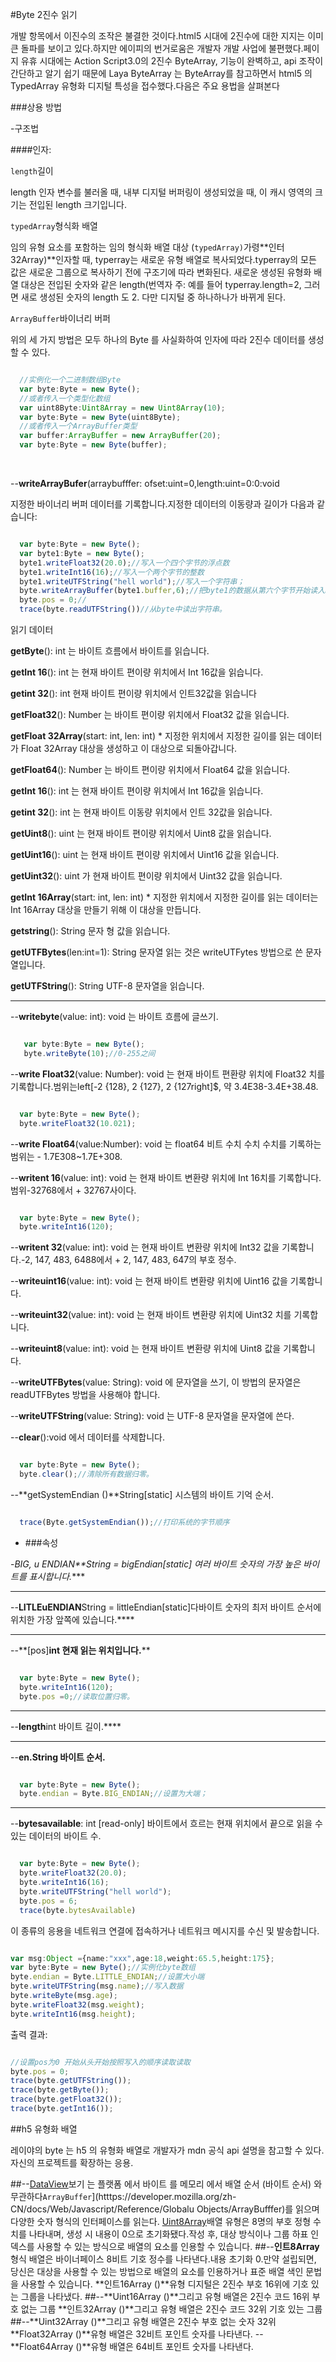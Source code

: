 #Byte 2진수 읽기

개발 항목에서 이진수의 조작은 불결한 것이다.html5 시대에 2진수에 대한 지지는 이미 큰 돌파를 보이고 있다.하지만 에이피의 번거로움은 개발자 개발 사업에 불편했다.페이지 유휴 시대에는 Action Script3.0의 2진수 ByteArray, 기능이 완벽하고, api 조작이 간단하고 알기 쉽기 때문에 Laya ByteArray 는 ByteArray를 참고하면서 html5 의 TypedArray 유형화 디지털 특성을 접수했다.다음은 주요 용법을 살펴본다

###상용 방법

-구조법



  ####인자:


  `length`길이

length 인자 변수를 불러올 때, 내부 디지털 버퍼링이 생성되었을 때, 이 캐시 영역의 크기는 전입된 length 크기입니다.


  `typedArray`형식화 배열

임의 유형 요소를 포함하는 임의 형식화 배열 대상 (`typedArray)`가령**인터32Array)**인자할 때, typerray는 새로운 유형 배열로 복사되었다.typerray의 모든 값은 새로운 그룹으로 복사하기 전에 구조기에 따라 변화된다. 새로운 생성된 유형화 배열 대상은 전입된 숫자와 같은 length(번역자 주: 예를 들어 typerray.length=2, 그러면 새로 생성된 숫자의 length 도 2. 다만 디지털 중 하나하나가 바뀌게 된다.


  `ArrayBuffer`바이너리 버퍼

위의 세 가지 방법은 모두 하나의 Byte 를 사실화하여 인자에 따라 2진수 데이터를 생성할 수 있다.



  
```typescript

  //实例化一个二进制数组Byte
  var byte:Byte = new Byte();
  //或者传入一个类型化数组
  var uint8Byte:Uint8Array = new Uint8Array(10);
  var byte:Byte = new Byte(uint8Byte);
  //或者传入一个ArrayBuffer类型
  var buffer:ArrayBuffer = new ArrayBuffer(20);
  var byte:Byte = new Byte(buffer);
  ```


​


--**writeArrayBufer**(arraybufffer: ofset:uint=0,length:uint=0:0:void

지정한 바이너리 버퍼 데이터를 기록합니다.지정한 데이터의 이동량과 길이가 다음과 같습니다:



  
```typescript

  var byte:Byte = new Byte();
  var byte1:Byte = new Byte();
  byte1.writeFloat32(20.0);//写入一个四个字节的浮点数
  byte1.writeInt16(16);//写入一个两个字节的整数
  byte1.writeUTFString("hell world");//写入一个字符串；
  byte.writeArrayBuffer(byte1.buffer,6);//把byte1的数据从第六个字节开始读入byte中。省略其中的浮点数20.0和整数16
  byte.pos = 0;//
  trace(byte.readUTFString())//从byte中读出字符串。
  ```


읽기 데이터


  **getByte**(): int 는 바이트 흐름에서 바이트를 읽습니다.


  **getInt 16**(): int 는 현재 바이트 편이량 위치에서 Int 16값을 읽습니다.


  **getint 32**(): int 현재 바이트 편이량 위치에서 인트32값을 읽습니다


  **getFloat32**(): Number 는 바이트 편이량 위치에서 Float32 값을 읽습니다.


  **getFloat 32Array**(start: int, len: int) * 지정한 위치에서 지정한 길이를 읽는 데이터가 Float 32Array 대상을 생성하고 이 대상으로 되돌아갑니다.


  **getFloat64**(): Number 는 바이트 편이량 위치에서 Float64 값을 읽습니다.


  **getInt 16**(): int 는 현재 바이트 편이량 위치에서 Int 16값을 읽습니다.


  **getint 32**(): int 는 현재 바이트 이동량 위치에서 인트 32값을 읽습니다.


  **getUint8**(): uint 는 현재 바이트 편이량 위치에서 Uint8 값을 읽습니다.


  **getUint16**(): uint 는 현재 바이트 편이량 위치에서 Uint16 값을 읽습니다.


  **getUint32**(): uint 가 현재 바이트 편이량 위치에서 Uint32 값을 읽습니다.


  **getInt 16Array**(start: int, len: int) * 지정한 위치에서 지정한 길이를 읽는 데이터는 Int 16Array 대상을 만들기 위해 이 대상을 만듭니다.


  **getstring**(): String 문자 형 값을 읽습니다.


  **getUTFBytes**(len:int=1): String 문자열 읽는 것은 writeUTFytes 방법으로 쓴 문자열입니다.


  **getUTFString**(): String UTF-8 문자열을 읽습니다.



------------------------------------------------------------------------------------------------------------------------------------------------------------------------------------------------------------------------------------------------------

--**writebyte**(value: int): void 는 바이트 흐름에 글쓰기.



  
```typescript

   var byte:Byte = new Byte();
   byte.writeByte(10);//0-255之间
  ```


--**write Float32**(value: Number): void 는 현재 바이트 편환량 위치에 Float32 치를 기록합니다.범위는left[-2 {128}, 2 {127}, 2 {127right]$, 약 3.4E38-3.4E+38.48.



  
```typescript

  var byte:Byte = new Byte();
  byte.writeFloat32(10.021);
  ```


--**write Float64**(value:Number): void 는 float64 비트 수치 수치 수치를 기록하는 범위는 - 1.7E308~1.7E+308.

--**writent 16**(value: int): void 는 현재 바이트 변환량 위치에 Int 16치를 기록합니다.범위-32768에서 + 32767사이다.



  
```typescript

  var byte:Byte = new Byte();
  byte.writeInt16(120);
  ```



--**writent 32**(value: int): void 는 현재 바이트 변환량 위치에 Int32 값을 기록합니다.-2, 147, 483, 6488에서 + 2, 147, 483, 647의 부호 정수.

--**writeuint16**(value: int): void 는 현재 바이트 변환량 위치에 Uint16 값을 기록합니다.

--**writeuint32**(value: int): void 는 현재 바이트 변환량 위치에 Uint32 치를 기록합니다.

--**writeuint8**(value: int): void 는 현재 바이트 변환량 위치에 Uint8 값을 기록합니다.

--**writeUTFBytes**(value: String): void 에 문자열을 쓰기, 이 방법의 문자열은 readUTFBytes 방법을 사용해야 합니다.

--**writeUTFString**(value: String): void 는 UTF-8 문자열을 문자열에 쓴다.

--**clear**():void 에서 데이터를 삭제합니다.



  
```typescript

  var byte:Byte = new Byte();
  byte.clear();//清除所有数据归零。
  ```


--**getSystemEndian ()**String[static] 시스템의 바이트 기억 순서.



  
```typescript

  trace(Byte.getSystemEndian());//打印系统的字节顺序
  ```







- ###속성

-*BIG, u ENDIAN**String = bigEndian[static] 여러 바이트 숫자의 가장 높은 바이트를 표시합니다.****
****
--**LITLEuENDIAN**String = littleEndian[static]다바이트 숫자의 최저 바이트 순서에 위치한 가장 앞쪽에 있습니다.****
****
--**[pos]**int 현재 읽는 위치입니다.****



  
```typescript

  var byte:Byte = new Byte();
  byte.writeInt16(120);
  byte.pos =0;//读取位置归零。
  ```
****


--**length**int 바이트 길이.****
****
--**en.**String 바이트 순서.****



  
```typescript

  var byte:Byte = new Byte();
  byte.endian = Byte.BIG_ENDIAN;//设置为大端；
  ```
****

--**bytesavailable**: int [read-only] 바이트에서 흐르는 현재 위치에서 끝으로 읽을 수 있는 데이터의 바이트 수.



  
```typescript

  var byte:Byte = new Byte();
  byte.writeFloat32(20.0);
  byte.writeInt16(16);
  byte.writeUTFString("hell world");
  byte.pos = 6;
  trace(byte.bytesAvailable)
  ```


이 종류의 응용을 네트워크 연결에 접속하거나 네트워크 메시지를 수신 및 발송합니다.


```typescript

var msg:Object ={name:"xxx",age:18,weight:65.5,height:175};
var byte:Byte = new Byte();//实例化byte数组
byte.endian = Byte.LITTLE_ENDIAN;//设置大小端
byte.writeUTFString(msg.name);//写入数据
byte.writeByte(msg.age);
byte.writeFloat32(msg.weight);
byte.writeInt16(msg.height);
```


출력 결과:


```typescript

//设置pos为0 开始从头开始按照写入的顺序读取读取
byte.pos = 0;
trace(byte.getUTFString());
trace(byte.getByte());
trace(byte.getFloat32());
trace(byte.getInt16());
```


##h5 유형화 배열

레이야의 byte 는 h5 의 유형화 배열로 개발자가 mdn 공식 api 설명을 참고할 수 있다.자신의 프로젝트를 확장하는 응용.

##--[DataView](https://developer.mozilla.org/zh-CN/docs/Web/JavaScript/Reference/Global_Objects/DataView)보기 는 플랫폼 에서 바이트 를 메모리 에서 배열 순서 (바이트 순서) 와 무관하다`ArrayBuffer`](htttps://developer.mozilla.org/zh-CN/docs/Web/Javascript/Reference/Globalu Objects/ArrayBufffer)를 읽으며 다양한 숫자 형식의 인터페이스를 읽는다. [Uint8Array](https://developer.mozilla.org/zh_CN/docs/Web/JavaScript/Reference/Global_Objects/Uint8Array)배열 유형은 8명의 부호 정형 수치를 나타내며, 생성 시 내용이 0으로 초기화됐다.작성 후, 대상 방식이나 그룹 하표 인덱스를 사용할 수 있는 방식으로 배열의 요소를 인용할 수 있습니다.
##--**인트8Array**형식 배열은 바이너페이스 8비트 기호 정수를 나타낸다.내용 초기화 0.만약 설립되면, 당신은 대상을 사용할 수 있는 방법으로 배열의 요소를 인용하거나 표준 배열 색인 문법을 사용할 수 있습니다. **인트16Array ()**유형 디지털은 2진수 부호 16위에 기호 있는 그룹을 나타냈다.
##--**Uint16Array ()**그리고 유형 배열은 2진수 코드 16위 부호 없는 그룹 **인트32Array ()**그리고 유형 배열은 2진수 코드 32위 기호 있는 그룹
##--**Uint32Array ()**그리고 유형 배열은 2진수 부호 없는 숫자 32위 **Float32Array ()**유형 배열은 32비트 포인트 숫자를 나타낸다.
--**Float64Array ()**유형 배열은 64비트 포인트 숫자를 나타낸다.